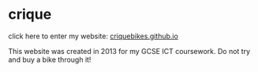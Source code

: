 # crique

click here to enter my website: [criquebikes.github.io](https://criquebikes.github.io/)

This website was created in 2013 for my GCSE ICT coursework. Do not try and buy a bike through it!
